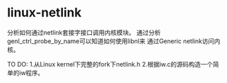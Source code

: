 # linux-netlink
分析如何通过netlink套接字接口调用内核模块。
通过分析genl_ctrl_probe_by_name可以知道如何使用libnl来
通过Generic netlink访问内核。


TO DO:
1.从Linux kernel下完整的fork下netlink.h
2.根据iw.c的源码构造一个简单的iw程序。

